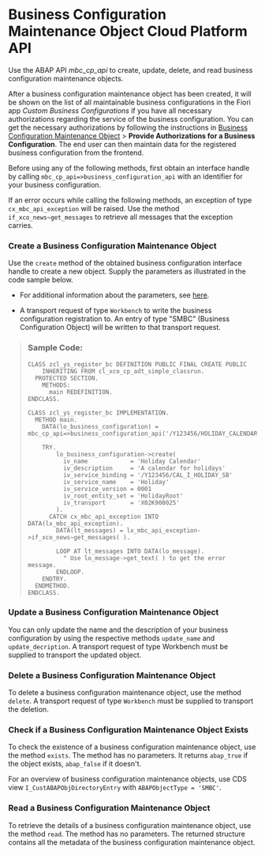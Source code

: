 <!-- loio508d406ac92043dba95f694144803c26 -->

# Business Configuration Maintenance Object Cloud Platform API

Use the ABAP API *mbc\_cp\_api* to create, update, delete, and read business configuration maintenance objects.



After a business configuration maintenance object has been created, it will be shown on the list of all maintainable business configurations in the Fiori app *Custom Business Configurations* if you have all necessary authorizations regarding the service of the business configuration. You can get the necessary authorizations by following the instructions in [Business Configuration Maintenance Object](business-configuration-maintenance-object-61159c4.md) \> **Provide Authorizations for a Business Configuration**. The end user can then maintain data for the registered business configuration from the frontend.

Before using any of the following methods, first obtain an interface handle by calling `mbc_cp_api=>business_configuration_api` with an identifier for your business configuration.

If an error occurs while calling the following methods, an exception of type `cx_mbc_api_exception` will be raised. Use the method `if_xco_news~get_messages` to retrieve all messages that the exception carries.



### Create a Business Configuration Maintenance Object

Use the `create` method of the obtained business configuration interface handle to create a new object. Supply the parameters as illustrated in the code sample below.

-   For additional information about the parameters, see [here](https://help.sap.com/docs/BTP/5371047f1273405bb46725a417f95433/8ea18fd0f93f4cd48578d2c75f3c8c89.html?version=Cloud).

-   A transport request of type `Workbench` to write the business configuration registration to. An entry of type "SMBC" \(Business Configuration Object\) will be written to that transport request.


> ### Sample Code:  
> ```abap
> CLASS zcl_ys_register_bc DEFINITION PUBLIC FINAL CREATE PUBLIC
>     INHERITING FROM cl_xco_cp_adt_simple_classrun.
>   PROTECTED SECTION.
>     METHODS:
>       main REDEFINITION.
> ENDCLASS.
> 
> CLASS zcl_ys_register_bc IMPLEMENTATION.
>   METHOD main.
>     DATA(lo_business_configuration) = mbc_cp_api=>business_configuration_api('/Y123456/HOLIDAY_CALENDAR').
> 
>     TRY.
>         lo_business_configuration->create(
>           iv_name            = 'Holiday Calendar'
>           iv_description     = 'A calendar for holidays'
>           iv_service_binding = '/Y123456/CAL_I_HOLIDAY_SB'
>           iv_service_name    = 'Holiday'
>           iv_service_version = 0001
>           iv_root_entity_set = 'HolidayRoot'
>           iv_transport       = 'X02K900025'
>         ).
>       CATCH cx_mbc_api_exception INTO DATA(lx_mbc_api_exception).
>         DATA(lt_messages) = lx_mbc_api_exception->if_xco_news~get_messages( ).
> 
>         LOOP AT lt_messages INTO DATA(lo_message).
>           " Use lo_message->get_text( ) to get the error message.
>         ENDLOOP.
>     ENDTRY.
>   ENDMETHOD.
> ENDCLASS.
> 
> ```



### Update a Business Configuration Maintenance Object

You can only update the name and the description of your business configuration by using the respective methods `update_name` and `update_decription`. A transport request of type Workbench must be supplied to transport the updated object.



### Delete a Business Configuration Maintenance Object

To delete a business configuration maintenance object, use the method `delete`. A transport request of type `Workbench` must be supplied to transport the deletion.



### Check if a Business Configuration Maintenance Object Exists

To check the existence of a business configuration maintenance object, use the method `exists`. The method has no parameters. It returns `abap_true` if the object exists, `abap_false` if it doesn't.

For an overview of business configuration maintenance objects, use CDS view `I_CustABAPObjDirectoryEntry` with `ABAPObjectType = 'SMBC'`.



### Read a Business Configuration Maintenance Object

To retrieve the details of a business configuration maintenance object, use the method `read`. The method has no parameters. The returned structure contains all the metadata of the business configuration maintenance object.

